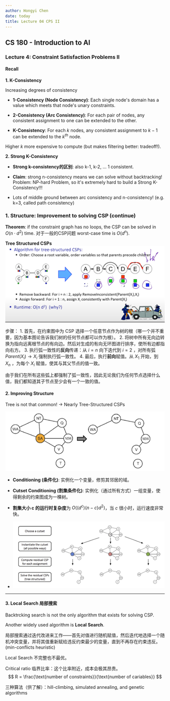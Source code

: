 ```yaml
---
author: Hongyi Chen
date: today
title: Lecture 04 CPS II
---
```


## CS 180 - Introduction to AI

### Lecture 4: Constraint Satisfaction Problems II

#### Recall

**1. K-Consistency**

Increasing degrees of consistency

* **1-Consistency (Node Consistency)**: Each single node's domain has a value which meets that node's unary constraints.

* **2-Consistency (Arc Consistency)**: For each pair of nodes, any consistent assignment to one can be extended to the other.

* **K-Consistency**: For each $k$ nodes, any consistent assignment to $k-1$ can be extended to the $k^{th}$ node.

Higher $k$ more expensive to compute (but makes filtering better: tradeoff!).

**2. Strong K-Consistency**
* **Strong k-consistency的区别**: also k-1, k-2, ... 1 consistent.

* **Claim**: strong n-consistency means we can solve without backtracking!
Problem: NP-hard Problem, so it's extremely hard to build a Strong K-Consistency!!!

* Lots of middle ground between arc consistency and n-consistency! (e.g. k=3, called path consistency)

### 1. Structure: Improvement to solving CSP (continue)
**Theorem**: if the constraint graph has no loops, the CSP can be solved in $O(n \cdot d^2)$ time.
对于一般的CSP问题 worst-case time is $O(d^n)$.

**Tree Structured CSPs**
![Tress-Structured CSPs](./media/tree-structured_CSPs.png)

步骤：
    1. 首先，在约束图中为 CSP 选择一个任意节点作为树的根（哪一个并不重要，因为基本图论告诉我们树的任何节点都可以作为根）。
    2. 将树中所有无向边转换为指向远离根节点的有向边。然后对生成的有向无环图进行排序，使所有边都指向右方。
    3. 执行弧一致性的**反向**传递：从 $i = n$ 向下迭代到 $i = 2$ ，对所有弧 $Parent(X_i) \to X_i$ 强制执行弧一致性。
    4. 最后，执行**前向**赋值。从 $X_1$ 开始，到 $X_n$ ，为每个 $X_i$ 赋值，使其与其父节点的值一致。

由于我们在所有这些弧上都强制了弧一致性，因此无论我们为任何节点选择什么值，我们都知道其子节点至少会有一个一致的值。

#### 2. Improving Structure

Tree is not that common! -> Nearly Tree-Structured CSPs

![Nearly Tree example](./media/Nearly_tree_example1.png)

* **Conditioning (条件化)**: 实例化一个变量，修剪其邻居的域。

* **Cutset Conditioning (割集条件化)**: 实例化（通过所有方式）一组变量，使得剩余的约束图成为一棵树。
* **割集大小 c 的运行时复杂度**为 $O((d^c)(n-c)d^2)$，当 $c$ 很小时，运行速度非常快。
* ![cutset conditioning](./media/cutset_conditioning.png)

---

#### 3. Local Search 局部搜索

Backtrcking search is not the only algorithm that exists for solving CSP.

Another widely used algorithm is **Local Search**.

局部搜索通过迭代改进来工作——首先对值进行随机赋值，然后迭代地选择一个随机冲突变量，并将其值重新赋给违反约束最少的变量，直到不再存在约束违反。(min-conflicts heuristic)

Local Search 不完整也不最优。

Critical ratio 临界比率：这个比率附近，成本会极其昂贵。
$$
R = \frac{\text{number of constraints}}{\text{number of cariables}}
$$



三种算法（供了解）：hill-climbing, simulated annealing, and genetic algorithms